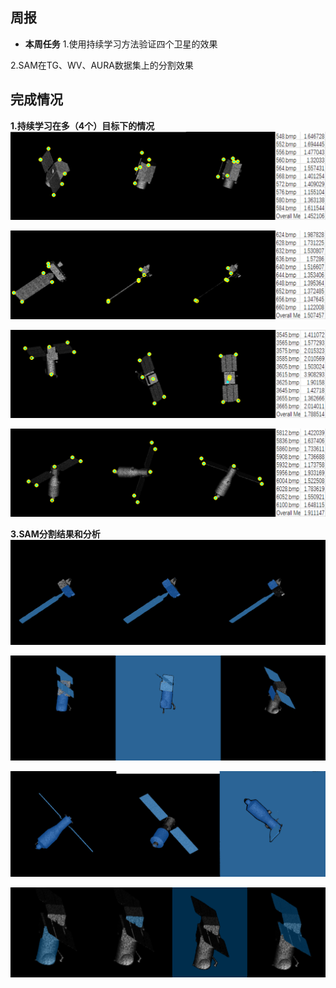 ## 周报
 -  **本周任务** 
 1.使用持续学习方法验证四个卫星的效果

 2.SAM在TG、WV、AURA数据集上的分割效果
 
 

## 完成情况
 **1.持续学习在多（4个）目标下的情况**
![输入图片说明](/2025/2025.3.30/img/1.bmp)

![输入图片说明](/2025/2025.3.30/img/6.bmp)

![输入图片说明](/2025/2025.3.30/img/7.bmp)

![输入图片说明](/2025/2025.3.30/img/8.bmp)

  **3.SAM分割结果和分析**
![输入图片说明](/2025/2025.3.30/img/2.bmp)


![输入图片说明](/2025/2025.3.30/img/3.bmp)


![输入图片说明](/2025/2025.3.30/img/4.bmp)

![输入图片说明](/2025/2025.3.30/img/5.bmp)


 

